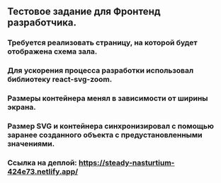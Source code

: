 ## Тестовое задание для Фронтенд разработчика.
### Требуется реализовать страницу, на которой будет отображена схема зала.
### Для ускорения процесса разработки использовал библиотеку react-svg-zoom. 
### Размеры контейнера менял в зависимости от ширины экрана. 
### Размер SVG и контейнера синхронизировал с помощью заранее созданного объекта с предустановленными значениями.

### Ссылка на деплой: https://steady-nasturtium-424e73.netlify.app/